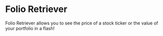 # Folio Retriever
Folio Retriever allows you to see the price of a stock ticker or the value of your portfolio in a flash!
